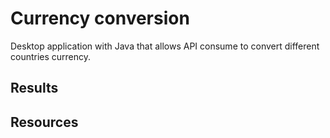 # Currency conversion

Desktop application with Java that allows API consume to convert different countries currency.

## Results

## Resources